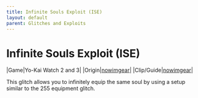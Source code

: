 ```yaml
---
title: Infinite Souls Exploit (ISE)
layout: default
parent: Glitches and Exploits
---
```


# Infinite Souls Exploit (ISE)

|Game|Yo-Kai Watch 2 and 3|
|Origin|[nowimgear](https://youtube.com/@Gearfromikea/)|
|Clip/Guide|[nowimgear](https://cdn.discordapp.com/attachments/1147112956543389746/1147114302147416161/2FFAB3B9-5957-4D7C-89E3-64F119E3292A.mov?ex=687f6671&is=687e14f1&hm=1e1fff2cefa7c696b130b727525ad39c2ca60bf658c58eef5db60c11ae710df2&)|

This glitch allows you to infinitely equip the same soul by using a setup similar to the 255 equipment glitch.
